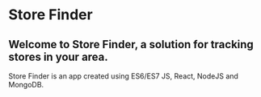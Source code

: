 # Store Finder

## Welcome to Store Finder, a solution for tracking stores in your area.

<p>Store Finder is an app created using ES6/ES7 JS, React, NodeJS and MongoDB.<p/>
